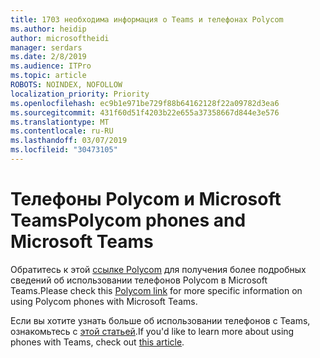 ```yaml
---
title: 1703 необходима информация о Teams и телефонах Polycom
ms.author: heidip
author: microsoftheidi
manager: serdars
ms.date: 2/8/2019
ms.audience: ITPro
ms.topic: article
ROBOTS: NOINDEX, NOFOLLOW
localization_priority: Priority
ms.openlocfilehash: ec9b1e971be729f88b64162128f22a09782d3ea6
ms.sourcegitcommit: 431f60d51f4203b22e655a37358667d844e3e576
ms.translationtype: MT
ms.contentlocale: ru-RU
ms.lasthandoff: 03/07/2019
ms.locfileid: "30473105"
---
```

# <a name="polycom-phones-and-microsoft-teams"></a><span data-ttu-id="7c0bf-102">Телефоны Polycom и Microsoft Teams</span><span class="sxs-lookup"><span data-stu-id="7c0bf-102">Polycom phones and Microsoft Teams</span></span>

<span data-ttu-id="7c0bf-103">Обратитесь к этой [ссылке Polycom](http://www.polycom.com/content/dam/polycom/common/documents/faqs/polycom-phones-and-microsoft-teams-faq-enus.pdf) для получения более подробных сведений об использовании телефонов Polycom в Microsoft Teams.</span><span class="sxs-lookup"><span data-stu-id="7c0bf-103">Please check this [Polycom link](http://www.polycom.com/content/dam/polycom/common/documents/faqs/polycom-phones-and-microsoft-teams-faq-enus.pdf) for more specific information on using Polycom phones with Microsoft Teams.</span></span>

<span data-ttu-id="7c0bf-104">Если вы хотите узнать больше об использовании телефонов с Teams, ознакомьтесь с [этой статьей](https://docs.microsoft.com/en-us/microsoftteams/phones-for-teams).</span><span class="sxs-lookup"><span data-stu-id="7c0bf-104">If you'd like to learn more about using phones with Teams, check out [this article](https://docs.microsoft.com/en-us/microsoftteams/phones-for-teams).</span></span>
